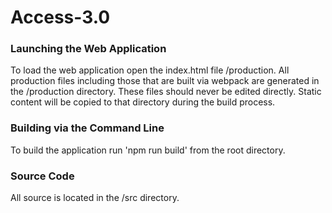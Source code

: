 # Access-3.0

### Launching the Web Application
To load the web application open the index.html file /production. All production files including those that are built via webpack are generated in the /production directory. These files should never be edited directly. Static content will be copied to that directory during the build process.

### Building via the Command Line
To build the application run 'npm run build' from the root directory.

### Source Code
All source is located in the /src directory.

